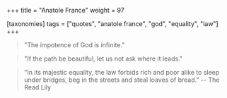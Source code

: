 +++
title = "Anatole France"
weight = 97

[taxonomies]
tags = ["quotes", "anatole france", "god", "equality", "law"]
+++

> "The impotence of God is infinite."

> "If the path be beautiful, let us not ask where it leads."

> "In its majestic equality, the law forbids rich and poor alike to sleep
> under bridges, beg in the streets and steal loaves of bread."
-- The Read Lily

